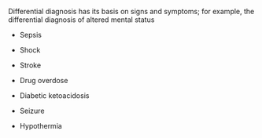 Differential diagnosis has its basis on signs and symptoms; for example, the differential diagnosis of altered mental status

- Sepsis

- Shock

- Stroke

- Drug overdose

- Diabetic ketoacidosis

- Seizure

- Hypothermia